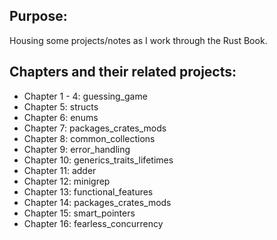 ## Purpose:
Housing some projects/notes as I work through the Rust Book.

## Chapters and their related projects:
- Chapter 1 - 4: guessing_game
- Chapter 5: structs
- Chapter 6: enums
- Chapter 7: packages_crates_mods
- Chapter 8: common_collections
- Chapter 9: error_handling
- Chapter 10: generics_traits_lifetimes
- Chapter 11: adder
- Chapter 12: minigrep
- Chapter 13: functional_features
- Chapter 14: packages_crates_mods
- Chapter 15: smart_pointers
- Chapter 16: fearless_concurrency
